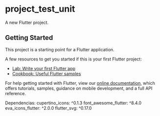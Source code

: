 # project_test_unit

A new Flutter project.

## Getting Started

This project is a starting point for a Flutter application.

A few resources to get you started if this is your first Flutter project:

- [Lab: Write your first Flutter app](https://flutter.dev/docs/get-started/codelab)
- [Cookbook: Useful Flutter samples](https://flutter.dev/docs/cookbook)

For help getting started with Flutter, view our
[online documentation](https://flutter.dev/docs), which offers tutorials,
samples, guidance on mobile development, and a full API reference.



Dependencias: 
  cupertino_icons: ^0.1.3
  font_awesome_flutter: ^8.4.0
  eva_icons_flutter: ^2.0.0
  flutter_svg: ^0.17.0